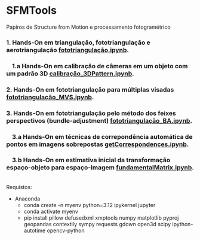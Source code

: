 # SFMTools
Papiros de Structure from Motion e processamento fotogramétrico

### 1. Hands-On em triangulação, fototriangulação e aerotriangulação [fototriangulação.ipynb](https://github.com/HumbertoDiego/SFMTools/blob/main/fototriangulação.ipynb).
### &nbsp; &nbsp; 1.a Hands-On em calibração de câmeras em um objeto com um padrão 3D [calibração_3DPattern.ipynb](https://github.com/HumbertoDiego/SFMTools/blob/main/calibração_3DPattern.ipynb).
### 2. Hands-On em fototriangulação para múltiplas visadas [fototriangulação_MVS.ipynb](https://github.com/HumbertoDiego/SFMTools/blob/main/fototriangulação_MVS.ipynb).
### 3. Hands-On em fototriangulação pelo método dos feixes perspectivos (bundle-adjustment) [fototriangulação_BA.ipynb](https://github.com/HumbertoDiego/SFMTools/blob/main/fototriangulação_BA.ipynb).
### &nbsp; &nbsp; 3.a Hands-On em técnicas de correpondência automática de pontos em imagens sobrepostas [getCorrespondences.ipynb](https://github.com/HumbertoDiego/SFMTools/blob/main/getCorrespondences.ipynb).
### &nbsp; &nbsp; 3.b Hands-On em estimativa inicial da transformação espaço-objeto para espaço-imagem [fundamentalMatrix.ipynb](https://github.com/HumbertoDiego/SFMTools/blob/main/fundamentalMatrix.ipynb).
<br>
Requistos:

- Anaconda
    - conda create -n myenv python=3.12 ipykernel jupyter
    - conda activate myenv
    - pip install pillow defusedxml xmptools numpy matplotlib pyproj geopandas contextily sympy requests gdown open3d scipy ipython-autotime opencv-python

   
<!-- 
git init
git remote add origin https://github.com/HumbertoDiego/SFMTools
git pull origin main
# Do and push changes:
git add * ; git commit -m "general updates"; git push -u origin main
#Pull changes
git pull origin main 
 -->
